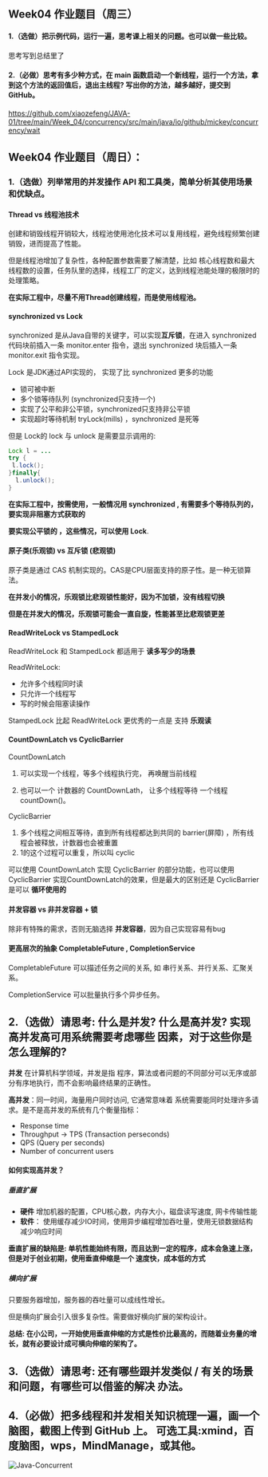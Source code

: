 ## Week04 作业题目（周三）

#### 1.（选做）把示例代码，运行一遍，思考课上相关的问题。也可以做一些比较。

思考写到总结里了

#### 2.（必做）思考有多少种方式，在 main 函数启动一个新线程，运行一个方法，拿到这个方法的返回值后，退出主线程? 写出你的方法，越多越好，提交到 GitHub。

https://github.com/xiaozefeng/JAVA-01/tree/main/Week_04/concurrency/src/main/java/io/github/mickey/concurrency/wait



## Week04 作业题目（周日）：

### 1.（选做）列举常用的并发操作 API 和工具类，简单分析其使用场景和优缺点。

#### Thread   vs   线程池技术

创建和销毁线程开销较大，线程池使用池化技术可以复用线程，避免线程频繁创建销毁，进而提高了性能。

但是线程池增加了复杂性，各种配置参数需要了解清楚，比如 核心线程数和最大线程数的设置，任务队里的选择，线程工厂的定义，达到线程池能处理的极限时的处理策略。

**在实际工程中，尽量不用Thread创建线程，而是使用线程池。**



#### synchronized   vs  Lock

synchronized 是从Java自带的关键字，可以实现**互斥锁**，在进入 synchronized 代码块前插入一条 monitor.enter 指令，退出 synchronized 块后插入一条  monitor.exit 指令实现。

Lock  是JDK通过API实现的， 实现了比 synchronized 更多的功能

- 锁可被中断
- 多个锁等待队列 (synchronized只支持一个)
- 实现了公平和非公平锁，synchronized只支持非公平锁
- 实现超时等待机制  tryLock(mills)   ，synchronized 是死等



但是 Lock的 lock 与 unlock 是需要显示调用的:

```java 
Lock l = ...
try {
 l.lock();
}finally{
  l.unlock();
}
```

**在实际工程中，按需使用，一般情况用 synchronized , 有需要多个等待队列的， 要实现非阻塞方式获取的**

**要实现公平锁的 ，这些情况，可以使用 Lock**.



#### 原子类(乐观锁)  vs 互斥锁 (悲观锁)

原子类是通过 CAS 机制实现的。CAS是CPU层面支持的原子性。是一种无锁算法。

**在并发小的情况，乐观锁比悲观锁性能好，因为不加锁，没有线程切换**

**但是在并发大的情况，乐观锁可能会一直自旋，性能甚至比悲观锁更差**



#### ReadWriteLock   vs     StampedLock

ReadWriteLock 和 StampedLock 都适用于  **读多写少的场景**

ReadWriteLock: 

- 允许多个线程同时读
- 只允许一个线程写
- 写的时候会阻塞读操作

StampedLock 比起 ReadWriteLock 更优秀的一点是 支持 **乐观读**



#### CountDownLatch  vs  CyclicBarrier

CountDownLatch

1. 可以实现一个线程，等多个线程执行完， 再唤醒当前线程

2. 也可以一个 计数器的 CountDownLath， 让多个线程等待 一个线程 countDown()。

CyclicBarrier 

1. 多个线程之间相互等待，直到所有线程都达到共同的 barrier(屏障) ，所有线程会被释放，计数器也会被重置
2. 1的这个过程可以重复，所以叫 cyclic



可以使用 CountDownLatch 实现  CyclicBarrier 的部分功能，也可以使用 CyclicBarrier 实现CountDownLatch的效果，但是最大的区别还是 CyclicBarrier是可以 **循环使用的**



#### 并发容器  vs  非并发容器  + 锁

除非有特殊的需求，否则无脑选择 **并发容器**，因为自己实现容易有bug





#### 更高层次的抽象 CompletableFuture , CompletionService

CompletableFuture 可以描述任务之间的关系, 如 串行关系、并行关系、汇聚关系。

CompletionService 可以批量执行多个异步任务。



## 2.（选做）请思考: 什么是并发? 什么是高并发? 实现高并发高可用系统需要考虑哪些 因素，对于这些你是怎么理解的?

**并发** 在计算机科学领域，并发是指 程序，算法或者问题的不同部分可以无序或部分有序地执行，而不会影响最终结果的正确性。

**高并发**：同一时间，海量用户同时访问, 它通常意味着 系统需要能同时处理许多请求。是不是高并发的系统有几个衡量指标：

- Response time 
- Throughput -> TPS (Transaction perseconds)
- QPS (Query per seconds)
- Number of concurrent users



#### 如何实现高并发？

##### 垂直扩展

- **硬件** 增加机器的配置，CPU核心数，内存大小，磁盘读写速度, 网卡传输性能
- **软件**： 使用缓存减少IO时间，使用异步编程增加吞吐量，使用无锁数据结构减少响应时间

**垂直扩展的缺陷是: 单机性能始终有限，而且达到一定的程序，成本会急速上涨， 但是对于创业初期，使用垂直伸缩是一个 速度快，成本低的方式**

##### 横向扩展

只要服务器增加，服务器的吞吐量可以成线性增长。

但是横向扩展会引入很多复杂性。需要做好横向扩展的架构设计。



**总结: 在小公司，一开始使用垂直伸缩的方式是性价比最高的，而随着业务量的增长，就有必要设计成可横向伸缩的架构了。**







## 3.（选做）请思考: 还有哪些跟并发类似 / 有关的场景和问题，有哪些可以借鉴的解决 办法。



## 4.（必做）把多线程和并发相关知识梳理一遍，画一个脑图，截图上传到 GitHub 上。 可选工具:xmind，百度脑图，wps，MindManage，或其他。

![Java-Concurrent](https://gitee.com/xiaozefeng/images/raw/master/pic/20210202203259.png)
